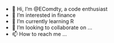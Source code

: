 - 👋 Hi, I’m @EComdty, a code enthusiast
- 👀 I’m interested in finance
- 🌱 I’m currently learning R
- 💞️ I’m looking to collaborate on ...
- 📫 How to reach me ...

<!---
EComdty/EComdty is a ✨ special ✨ repository because its `README.md` (this file) appears on your GitHub profile.
You can click the Preview link to take a look at your changes.
--->
